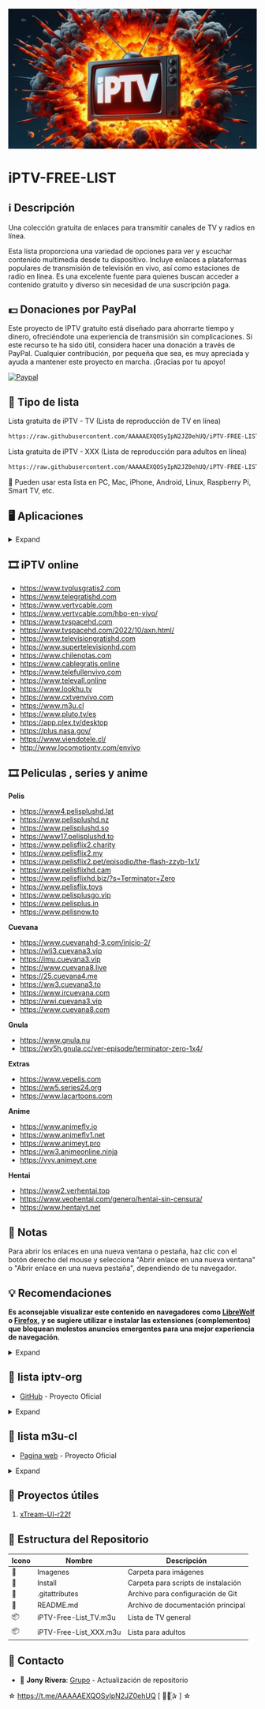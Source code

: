 ﻿![logo](https://github.com/AAAAAEXQOSyIpN2JZ0ehUQ/iPTV-FREE-LIST/blob/master/Imagenes/16e49668-fd3d-4358-b2ce-338b05d11b90.jpg)

# iPTV-FREE-LIST

## :information_source: Descripción
Una colección gratuita de enlaces para transmitir canales de TV y radios en línea.

Esta lista proporciona una variedad de opciones para ver y escuchar contenido 
multimedia desde tu dispositivo. Incluye enlaces a plataformas populares de 
transmisión de televisión en vivo, así como estaciones de radio en línea. Es una 
excelente fuente para quienes buscan acceder a contenido gratuito y diverso sin 
necesidad de una suscripción paga.

## :dollar: Donaciones por PayPal
Este proyecto de IPTV gratuito está diseñado para ahorrarte tiempo y dinero, 
ofreciéndote una experiencia de transmisión sin complicaciones. Si este recurso te 
ha sido útil, considera hacer una donación a través de PayPal. Cualquier contribución, 
por pequeña que sea, es muy apreciada y ayuda a mantener este proyecto en 
marcha. ¡Gracias por tu apoyo!

[![Paypal](https://www.paypalobjects.com/en_US/i/btn/btn_donateCC_LG.gif)](https://www.paypal.com/cgi-bin/webscr?cmd=_s-xclick&hosted_button_id=QQ9A4UFHSP5TC)

## :satellite: Tipo de lista
Lista gratuita de iPTV - TV (Lista de reproducción de TV en línea)
```bash
https://raw.githubusercontent.com/AAAAAEXQOSyIpN2JZ0ehUQ/iPTV-FREE-LIST/master/iPTV-Free-List_TV.m3u
```

Lista gratuita de iPTV - XXX (Lista de reproducción para adultos en línea)
```bash
https://raw.githubusercontent.com/AAAAAEXQOSyIpN2JZ0ehUQ/iPTV-FREE-LIST/master/iPTV-Free-List_XXX.m3u
```
:memo: Pueden usar esta lista en PC, Mac, iPhone, Android, Linux, Raspberry Pi, Smart TV, etc.

## :desktop_computer: Aplicaciones  

<details>
<summary>Expand</summary>
<br>

## 🌐 Web

- [Jackal](http://jackal.surge.sh) - Ver televisión en vivo desde tu navegador con la ayuda de la aplicación Next.
- [IPTV Player](https://dev-iptv.web.app/) - Aplicación Flutter de código abierto que te permite ver transmisiones públicamente accesibles desde tu navegador.
- [WhatsUp TV](https://whatsuptv.app/) - Reproductor de listas de reproducción IPTV (.m3u).
- [IPTV Stream](http://yielding-meeting.surge.sh) - Ver IPTV en línea.
- [TVPeer](http://tvpeer.github.io/) - Ver IPTV Peer to Peer (P2P) en línea desde tu navegador.
- [Worlds TV Mobile](https://worldstvmobile.com/) - Busca el canal que prefieras sintonizar y transmite con un clic.
- [IPTVnator](https://iptvnator.vercel.app/) - Aplicación de IPTV de código abierto y multiplataforma con múltiples características, como soporte para listas de reproducción m3u y m3u8, favoritos, archivo/catchup de TV y más.
- [VidGrid](https://vidgrid.tk.gg) - Visor multicanal centrado en noticias con soporte para listas de reproducción en vivo m3u8, transmisiones de YouTube y Twitch con cambio de audio con un clic.
- [IPTV Smarter Player](http://webtv.iptvsmarters.com) - Reproductor de video que permite a tus clientes o usuarios finales de IPTV transmitir contenido como TV en vivo, VOD, series y catchup de TV suministrados por ti.
- [Purple WebPlayer](http://login.purpletv.app) - Webplayer gratuito para transmitir contenido dentro del navegador.
- [Web TV](http://01234.fun/) - Reproductor IPTV.
- [Pleyr](https://pleyr.net/) - Reproductor de IPTV para navegador web tanto para listas de reproducción m3u8 como mpeg2-ts.
- [TV Tuner](https://tvtuner.vercel.app/) - Ver IPTV en línea con características como mantener el último canal seleccionado, buscar canal, buscar país y soportado para diseños web y móviles.

## 🖥️ Windows

- [VLC for Windows](https://www.videolan.org/vlc/download-windows.html) - Reproductor multimedia portátil gratuito y de código abierto compatible con múltiples plataformas.
- [Kodi](https://kodi.tv/) - Reproductor multimedia gratuito y multiplataforma con soporte de biblioteca.
- [MPC-HC](https://github.com/clsid2/mpc-hc) - Reproductor de video y audio gratuito y de código abierto para Windows.
- [PotPlayer](https://potplayer.daum.net/) - Reproductor multimedia gratuito para Windows.
- [Megacubo](https://megacubo.tv) - Aplicación de transmisión de IPTV de código abierto y multiplataforma con características como favoritos, recomendaciones basadas en EPG, etc. Compatible con listas M3U, Xtream y dispositivos Mag.
- [IPTVnator](https://github.com/4gray/iptvnator) - Aplicación gratuita de IPTV de transmisión multiplataforma con características como favoritos, EPG, archivo de TV, etc.
- [termv](https://github.com/Roshan-R/termv) - Reproductor de IPTV de terminal escrito en bash.
- [Zoom Player](https://www.inmatrix.com/zplayer/) - Reproductor multimedia personalizable para PCs con Windows.
- [Descargar SimpleTV 0.5.0 b12 (32-bit, 64-bit) para Windows](https://www.filehorse.com/es/descargar-simpletv/#review) - SimpleTV es una aplicación optimizada de reproducción de TV por Internet que puede ayudarle a organizar mejor sus listas de reproducción.

## 🍏 macOS

- [VLC for Mac OS X](https://www.videolan.org/vlc/download-macosx.html) - Reproductor multimedia portátil gratuito y de código abierto compatible con múltiples plataformas.
- [IINA](https://iina.io/) - Reproductor multimedia moderno para macOS.
- [Elmedia Video Player](https://apps.apple.com/us/app/elmedia-video-player/id1044549675) - Reproductor multimedia gratuito para Mac OS.
- [Kodi](https://kodi.tv/) - Reproductor multimedia gratuito y multiplataforma con soporte de biblioteca.
- [Megacubo](https://megacubo.tv/?os=MacOS) - Aplicación de transmisión de IPTV de código abierto y multiplataforma con características como favoritos, recomendaciones basadas en EPG, etc. Compatible con listas M3U, Xtream y dispositivos Mag.
- [IPTVnator](https://github.com/4gray/iptvnator) - Aplicación gratuita de IPTV de transmisión multiplataforma con características como favoritos, EPG, archivo de TV, etc.
- [termv](https://github.com/Roshan-R/termv) - Reproductor de IPTV de terminal escrito en bash.
- [IPTV Player Live](https://apps.apple.com/us/app/iptv-player-live-watch-tv-m3u/id1662299469) - Reproductor de IPTV fácil de usar y administrador de listas que admite listas de reproducción M3U remotas y locales, reproducción en Picture-in-Picture y sincronización de contenido basada en iCloud para tus otros dispositivos Apple.
- [Opus IPTV Player](https://apps.apple.com/app/apple-store/id1592313576?pt=123343602&ct=awesome-iptv&mt=8) - Reproductor de IPTV multiplataforma para todos tus dispositivos incluyendo iOS, iPad, MacOS, Apple TV, Android y Android Tv.

## 🐧 Linux

- [VLC for Linux](https://www.videolan.org/vlc/#download) - Reproductor multimedia portátil gratuito y de código abierto compatible con múltiples plataformas.
- [Kodi](https://kodi.tv/) - Reproductor multimedia gratuito y multiplataforma con soporte de biblioteca.
- [Megacubo](https://github.com/EdenwareApps/Megacubo) - Aplicación de transmisión de IPTV de código abierto y multiplataforma con características como favoritos, recomendaciones basadas en EPG, etc. Compatible con listas M3U, Xtream y dispositivos Mag.
- [Hypnotix](https://github.com/linuxmint/hypnotix) - Aplicación gratuita de transmisión de IPTV con soporte para TV en vivo, películas y series.
- [IPTVnator](https://github.com/4gray/iptvnator) - Aplicación gratuita de IPTV de transmisión multiplataforma con características como favoritos, EPG, archivo de TV, etc.
- [FreetuxTV](https://github.com/freetuxtv/freetuxtv) - Reproductor de televisión e radio por internet.
- [termv](https://github.com/Roshan-R/termv) - Reproductor de IPTV de terminal escrito en bash.
- [IPTV Desktop](https://github.com/0x0is1/iptv-desktop) - Mira canales de televisión en tu dispositivo a través de internet desde todo el mundo de forma gratuita.
- [pytermv](https://github.com/Ahmed-Zamouche/pytermv) - Reproductor de IPTV de terminal escrito en Python.
- [yuki-iptv](https://codeberg.org/Ame-chan-angel/yuki-iptv) - Reproductor de IPTV con soporte EPG (fork de Astroncia IPTV).

## 📱 iOS

- [Flex IPTV](https://apps.apple.com/ae/app/flex-iptv/id1182930255) - Permite ver TV en vivo y streams IPTV basados en tecnología.
- [nPlayer](https://apps.apple.com/us/app/nplayer/id1116905928) - Reproductor multimedia con soporte DTS (DTS HD), DTS Headphone:X, Dolby (AC3, E-AC3).
- [FastoTV Lite](https://apps.apple.com/us/app/fastotvlite/id1496936356) - Cliente IPTV de código abierto y sin publicidad, con soporte para medios en vivo, VOD, lista de favoritos y EPG.
- [WhatsUp TV](https://apps.apple.com/us/app/whatsup-tv/id1476950273) - Reproductor para listas de reproducción IPTV (.m3u).
- [Smarters Player Lite](https://apps.apple.com/in/app/smarters-player-lite/id1628995509) - Reproductor de video que permite a tus clientes o usuarios finales de IPTV reproducir contenido como TV en vivo, VOD, series y TV Catchup suministrados por ti.
- [Purple Playlist Player](https://apps.apple.com/us/app/purple-playlist-player/id1547219704) - Reproductor IPTV para que los usuarios vean contenido con su lista de reproducción.
- [IPTV Player Live](https://apps.apple.com/us/app/iptv-player-live-watch-tv-m3u/id1662299469) - Reproductor gratuito de IPTV y gestor de listas M3U que soporta Picture-in-Picture, AirPlay, Chromecast y sincronización iCloud para una experiencia conectada en iPhone, iPad, Apple TV.
- [Opus IPTV Player](https://apps.apple.com/app/apple-store/id1592313576?pt=123343602&ct=awesome-iptv&mt=8) - Reproductor IPTV multiplataforma para todos tus dispositivos incluyendo iOS, iPad, MacOS, Apple TV, Android y Android TV.
- [APTV](https://apps.apple.com/us/app/aptv/id1630403500) - Una aplicación de alta calidad para reproducción en vivo que puede previsualizar en tiempo real. Es un reproductor multifuncional que puede reproducir y visualizar (requiere soporte del origen de transmisión en vivo).

## 🤖 Android

- [Kodi](https://play.google.com/store/apps/details?id=org.xbmc.kodi) - Reproductor multimedia gratuito y multiplataforma con soporte de biblioteca.
- [KgTv Player](https://play.google.com/store/apps/details?id=tk.kgtv) - Reproductor IPTV con soporte para cambio de calidad, búsqueda, exportación y modificación de canales.
- [VLC for Android](https://play.google.com/store/apps/details?id=org.videolan.vlc) - Reproductor multimedia portátil gratuito y de código abierto compatible con múltiples plataformas.
- [MX Player](https://play.google.com/store/apps/details?id=com.mxtech.videoplayer.ad) - Potente reproductor de video con aceleración avanzada de hardware y soporte de subtítulos.
- [FastoTV Lite](https://play.google.com/store/apps/details?id=com.fastotv.lite) - Cliente IPTV de código abierto y sin publicidad, con soporte para medios en vivo, VOD, lista de favoritos y EPG.
- [TiviMate IPTV Player](https://play.google.com/store/apps/details?id=ar.tvplayer.tv) - Reproductor IPTV para cajas de Android.
- [Megacubo](https://megacubo.tv/?os=Android) - Aplicación de transmisión de IPTV de código abierto y multiplataforma con características como favoritos, recomendaciones basadas en EPG, etc. Compatible con listas M3U, Xtream y dispositivos Mag.
- [TVirl](https://play.google.com/store/apps/details?id=by.stari4ek.tvirl) - Servicio de entrada especial para Android TV que integra canales IPTV en la aplicación de TV preinstalada como [Live Channels](https://play.google.com/store/apps/details?id=com.google.android.tv).
- [CosmiTV Player](https://play.google.com/store/apps/details?id=com.cosmiquest.tv) - Reproductor y DVR de IPTV para Android que se asemeja a la caja de TV por cable.
- [kantv](https://github.com/zhouwg/kantv) - Reproductor de código abierto para Android.
- [TV.io Home Streaming](https://play.google.com/store/apps/details?id=com.player.online.tv&gl=GB) - Transmisión de IPTV con soporte para Chromecast y chat en grupos.
- [ProgTV Android](https://play.google.com/store/apps/details?id=com.progdvb.progtva) - Software simple pero conveniente y universal para ver canales de TV y escuchar radio a través de Internet o red local.
- [IPTV Smarters App](https://www.iptvsmarters.com/#downloads) - Reproductor de video que permite a tus clientes o usuarios finales de IPTV reproducir contenido como TV en vivo, VOD, series y TV Catchup suministrados por ti.
- [IPTV Smart Purple Player](https://www.purplesmarttv.com/#downloads) - Reproductor IPTV para que los usuarios vean contenido con su lista de reproducción.
- [Mbogi Music](https://play.google.com/store/apps/details?id=com.mbogimusic) - Una aplicación de audio y video que te da acceso a miles de radio en línea gratuita, IPTV y podcasts de todo el mundo.
- [Opus IPTV Player](https://play.google.com/store/apps/details?id=com.biel.opus.mediaplayer) - Reproductor IPTV multiplataforma para todos tus dispositivos incluyendo iOS, iPad, MacOS, Apple TV, Android y Android TV.
- [IPTV Pro](https://play.google.com/store/apps/details?id=ru.iptvremote.android.iptv.pro) - Reproductor IPTV para Android.
- [M3UAndroid](https://github.com/realOxy/M3UAndroid) - Reproductor de streaming de código abierto para Android para reproducir canales favoritos en modo zapping con mejoras en el reproductor multimedia.

## 📺 Smart TV

- [SS IPTV](https://ss-iptv.com/en) - Aplicación para Smart TV que permite la visualización de IPTV para sus usuarios.

## 🍏 Apple TV

- [iPlayTV](https://apps.apple.com/us/app/iplaytv/id1072226801) - Reproductor IPTV/M3U para Apple TV.
- [IPTV Player Live](https://apps.apple.com/us/app/iptv-player-live-watch-tv-m3u/id1662299469) - Reproductor gratuito de IPTV con soporte para M3U, Xtream Codes y sincronización iCloud para una experiencia conectada en Apple TV, iPhone, iPad y Mac.
- [Opus IPTV Player](https://apps.apple.com/app/apple-store/id1592313576?pt=123343602&ct=awesome-iptv&mt=8) - Reproductor IPTV multiplataforma para todos tus dispositivos incluyendo iOS, iPad, MacOS, Apple TV, Android y Android TV.

## 🎮 Xbox

- [Open IPTV](https://www.microsoft.com/en-us/p/open-iptv/9n9gc8l5mldm) - Un moderno reproductor IPTV para Xbox One.

## 🌐 Google Chrome

- [Native HLS Playback](https://chrome.google.com/webstore/detail/native-hls-playback/emnphkkblegpebimobpbekeedfgemhof) - Permite al navegador reproducir urls de video HLS (m3u8) de manera 'nativa'.
- [EPG Viewer](https://chrome.google.com/webstore/detail/epg-viewer/lnhfllpjnichiepbkgnfhpaakhicbelh) - Permite visualizar archivos XMLTV directamente en el navegador.

## 📺 Roku

- [IOTV](https://channelstore.roku.com/details/7bca35663cdfc649a1d3ca816cf729f7/iotv) - Reproductor IPTV para Roku.

## 🌐 Providers

- [LyngSat Stream](http://www.lyngsat-stream.com/) - Enlaces públicos a 3018 canales de TV lineales y 2963 canales de radio transmitidos por Internet.
- [FreetuxTV WebTV Manager](http://database.freetuxtv.net/site/index) - Base de datos gratuita de WebTV y Web Radio.
- [CXTv](http://www.cxtvlive.com/) - 1308 canales de TV y 287 cámaras de todo el mundo.
- [Televisión de Costa Rica en vivo](http://www.costaricaenvivo.net/) - Canales en vivo de Costa Rica.
- [Televisión Dominicana en vivo](http://www.televisiondominicanaenvivo.com/) - Canales en vivo de la República Dominicana.
- [Televisión de Honduras en vivo](http://www.canalesdehondurasenvivo.com/) - Canales en vivo de Honduras.
- [Televisión de Guatemala en vivo](https://www.guatemalaenvivo.net/) - Canales en vivo de Guatemala.
- [Canales del Salvador](http://www.canalesdelsalvadorenvivo.com/) - Canales en vivo de El Salvador.
- [Canales de Bolivia en vivo](http://www.canalesbolivianosenvivo.com/) - Canales en vivo de Bolivia.
- [Canales Ecuatorianos en vivo](https://www.canalesecuatorianosenvivo.com/) - Canales en vivo de Ecuador.
- [Haiti Broadcasting](https://hbiptv.com/) - Canales en vivo de Haití.
- [AfghanLive TV](http://www.afghanlive.tv/) - Canales en vivo de Afganistán.
- [Connecktik TV](http://connectik.tv/) - Canales de TV en vivo desde Camerún.
- [FreeStreamsLive](http://yg.freestreams-live1.com/) - Canales de TV deportivos de todo el mundo.
- [Squid TV](https://www.squidtv.net/) - Guía de canales de TV en vivo transmitidos desde todo el mundo.
- [Online TV](http://tvtvtv.ru/index_eng.php) - Catálogo de TV en línea de todos los países con descripciones.
- [TDTChannels](https://www.tdtchannels.com/) - Canales en vivo de España e internacional.
- [OnlineStream.live](https://onlinestream.live/) - Canales de TV y radio en vivo de Hungría.
- [IPTV list](https://iptvlist.ml/) - Lista de canales IPTV con opción para reproducirlos directamente en el navegador.
- [Easy Web TV](https://zhangboheng.github.io/Easy-Web-TV-M3u8/) - Forma sencilla de escuchar estaciones de radio y ver películas, series, animes, shows, pornografía e IPTV en el sitio web.
- [TNT en direct](https://www.tntendirect.com/) - Canales TNT en vivo desde Francia.
- [m3u.cl](http://m3u.cl/) - Canales de TV y radio en vivo de Chile, Argentina, Perú, Brasil, Bolivia, Colombia, Venezuela, México y España.
- [EPG.pw](https://epg.pw/test_channel_page.html) - Canales de TV en vivo de todo el mundo.
- [Chinese TV](https://www.tvchinese.net/) - Enlaces a transmisiones en vivo de canales de TV chinos.
- [photocall.tv](https://photocall.tv/) - Televisión y radio en línea.

## 📦 Fuentes de datos de canales

Una lista de fuentes útiles que contienen información sobre canales de televisión.

- [LyngSat](https://www.lyngsat.com/) - Base de datos de canales de TV vía satélite necesaria para capturar señales.
- [LyngSat Logo](https://www.lyngsat-logo.com/) - Colección de logos de canales de TV.
- [TV Address](https://www.tv-address.com/) - Información sobre canales de TV.
- [Tapiosinn/tv-logos](https://github.com/Tapiosinn/tv-logos/) - Colección de logos de canales de TV.
- [RabbitEars.info](https://rabbitears.info/) - Detalles sobre canales locales de TV por aire en EE.UU.
- [Picons](https://github.com/picons/picons) - Colección de logos de canales de TV.
- [KingOfSat](https://en.kingofsat.net/index.php) - Directorio europeo de zapping vía satélite.
- [Bulsatcom](https://www.bulsatcom.bg/televiziya/televizionni-kanali/) - Lista de canales búlgaros e internacionales disponibles vía Bulsatcom.
- [Satindex.de](https://www.satindex.de/) - Lista de canales distribuidos vía satélites Astra y Hotbird.
- [REM](http://www.rem.rs/en/media-service-providers-register) - Información detallada sobre canales de TV serbios.
- [iptv-pro/iptv-pro.github.io](https://github.com/iptv-pro/iptv-pro.github.io) - Logos de canales de TV asiáticos.
- [TVCL](https://www.tvchannellists.com/w/Main_Page) - Listados y alineaciones de canales de TV de todo el mundo.
- [Telepedia](https://telepedia.fandom.com/ru/) - Wiki sobre canales de TV, compañías y programas.
- [Mihsign Vision](https://mihsignvision.fandom.com/wiki/Mihsign_Vision) - Lista de canales de TV y compañías.
- [Cableman](https://www.cableman.ru/channels/table) - Catálogo de canales de TV transmitidos en Rusia.
- [FCCdata.org](https://fccdata.org/) - Datos sobre emisoras en EE.UU., Canadá, México, Reino Unido, Irlanda, Australia y Japón.
- [Mavise](https://mavise.obs.coe.int/) - Base de datos sobre servicios audiovisuales en Europa.
- [Logopedia](https://logos.fandom.com/wiki/Logopedia) - Base de datos colaborativa de logos y branding.
- [Predavatel](https://predavatel.com/) - Información detallada sobre canales búlgaros y macedonios.
- [CEM](https://www.cem.bg/linear_reg.php) - Registro oficial de canales de TV transmitidos en Bulgaria.
- [Sat-address](https://www.sat-address.com/) - Información sobre canales vía satélite, terrestres, cable, IPTV y streaming en todo el mundo.

## 📺 Fuentes de EPG

Fuentes de EPG (Guía Electrónica de Programas) para canales de IPTV.

- [EPG for IPTV](https://epg.best/) - Guía de Programación Electrónica personalizada para IPTV a nivel mundial.
- [IPTVX|one](https://iptvx.one/viewtopic.php?f=12&t=4&sid=5d7f43099b396af229d5961ec746fc14) - Guía para canales de la Comunidad de Estados Independientes (CEI).
- [i.mjh.nz](http://i.mjh.nz/) - Guía para canales de Australia, Nueva Zelanda y Sudáfrica.
- [epg.51zmt.top](http://epg.51zmt.top:8000/) - Guías principalmente para canales de China e internacionales.
- [deepepg](https://www.deepepg.com/) - EPG para China.
- [EPG.pw](https://epg.pw/) - Guía de Programación Electrónica personalizada para IPTV a nivel mundial.
- [bevy.be](https://www.bevy.be/epg-guide/) - EPG gratuito de 2 días ordenado por país.
- [EPGSHARE01](https://epgshare01.online/) - Guías de programación para múltiples países.

## 🛠️ Herramientas

Herramientas útiles para trabajar con IPTV.

- [WebGrab+Plus](http://www.webgrabplus.com/) - Capturador multi-sitio incremental de EPG XMLTV.
- [Streamtest](https://streamtest.in/) - Utilidad gratuita y fácil de usar para probar streams web.
- [m3u4u](https://m3u4u.com/) - Crea, edita, y ordena listas m3u en línea, incluyendo EPG.
- [Streamlink](https://streamlink.github.io/index.html) - Utilidad de línea de comandos para extraer streams de varios servicios.
- [RockMyM3u](https://rockmym3u.com/) - Editor de M3U & Xtream para crear listas de reproducción.
- [m3u.in](https://m3u.in/) - Crea, edita y fusiona listas de reproducción m3u en línea.
- [IPTV Tools](http://www.iptvtools.net/) - Herramientas para IPTV como comprobador de enlaces.

## 💻 Programación

Bibliotecas y frameworks para trabajar con datos de IPTV

- [@iptv/xmltv](https://www.npmjs.com/package/@iptv/xmltv) - Parser y generador rápido de xmltv para Node y navegadores.
- [IPTV Checker](https://www.npmjs.com/package/iptv-checker) - Herramienta para verificar listas de reproducción IPTV en Node.js.
- [IPTV M3U Filter](https://github.com/huxuan/iptv-m3u-filter) - Script para filtrar listas de reproducción IPTV m3u según criterios personalizados.
- [iptv-checker-module](https://www.npmjs.com/package/iptv-checker-module) - Paquete Node.js para verificar la calidad de conexión de canales en listas .m3u de forma programática.
- [@iptv/playlist](https://www.npmjs.com/package/@iptv/playlist) - Parser y generador rápido de M3U para Node y navegadores.
- [weekend-project-space/web-tv](https://github.com/weekend-project-space/web-tv) - Reproductor IPTV con soporte para listas M3U.
- [xTeVe](https://github.com/xteve-project/xTeVe) - Proxy M3U para Plex DVR y Emby Live TV.

## 🤝 Contribución

Siéntete libre de realizar cualquier cambio en esta lista. Siempre y cuando esté relacionado con el tema de IPTV, es muy probable que sea aceptado.

## 📝 Licencia

[![CC0](https://licensebuttons.net/p/zero/1.0/88x31.png)](https://creativecommons.org/publicdomain/zero/1.0/)

</details>

## :film_strip: iPTV online

* https://www.tvplusgratis2.com
* https://www.telegratishd.com
* https://www.vertvcable.com
* https://www.vertvcable.com/hbo-en-vivo/
* https://www.tvspacehd.com
* https://www.tvspacehd.com/2022/10/axn.html/
* https://www.televisiongratishd.com
* https://www.supertelevisionhd.com
* https://www.chilenotas.com
* https://www.cablegratis.online
* https://www.telefullenvivo.com
* https://www.televall.online
* https://www.lookhu.tv 
* https://www.cxtvenvivo.com
* https://www.m3u.cl
* https://www.pluto.tv/es
* https://app.plex.tv/desktop
* https://plus.nasa.gov/
* https://www.viendotele.cl/
* http://www.locomotiontv.com/envivo

## :film_strip: Peliculas , series y anime
**Pelis**
* https://www4.pelisplushd.lat
* https://www.pelisplushd.nz
* https://www.pelisplushd.so
* https://www17.pelisplushd.to
* https://www.pelisflix2.charity
* https://www.pelisflix2.my
* https://www.pelisflix2.pet/episodio/the-flash-zzyb-1x1/
* https://www.pelisflixhd.cam
* https://www.pelisflixhd.biz/?s=Terminator+Zero
* https://www.pelisflix.toys
* https://www.pelisplusgo.vip
* https://www.pelisplus.in
* https://www.pelisnow.to

**Cuevana**
* https://www.cuevanahd-3.com/inicio-2/
* https://wli3.cuevana3.vip
* https://imu.cuevana3.vip
* https://www.cuevana8.live
* https://25.cuevana4.me
* https://ww3.cuevana3.to
* https://www.ircuevana.com
* https://wwi.cuevana3.vip
* https://www.cuevana8.com

**Gnula**
* https://www.gnula.nu
* https://wv5h.gnula.cc/ver-episode/terminator-zero-1x4/

**Extras**
* https://www.vepelis.com
* https://ww5.series24.org
* https://www.lacartoons.com

**Anime**
* https://www.animeflv.io
* https://www.animeflv1.net
* https://www.animeyt.pro
* https://ww3.animeonline.ninja
* https://vvv.animeyt.one

**Hentai**
* https://www2.verhentai.top
* https://www.veohentai.com/genero/hentai-sin-censura/
* https://www.hentaiyt.net

## :bookmark_tabs: Notas
Para abrir los enlaces en una nueva ventana o pestaña, haz clic con el botón derecho del mouse y selecciona "Abrir enlace en una nueva ventana" o "Abrir enlace en una nueva pestaña", dependiendo de tu navegador.

## :bulb: Recomendaciones
**Es aconsejable visualizar este contenido en navegadores como [LibreWolf](https://librewolf.net/) o [Firefox](https://www.mozilla.org/es-cl/firefox/new/), y se sugiere utilizar e instalar las extensiones (complementos) que bloquean molestos anuncios emergentes para una mejor experiencia de navegación.**

<details>
<summary>Expand</summary>
<br>

## :gear: ADD-ONS Principal 

1. [uBlock Origin por Raymond Hill](https://addons.mozilla.org/es/firefox/addon/ublock-origin/)
2. [AdGuard AdBlocker por Adguard Software Ltd](https://addons.mozilla.org/es/firefox/addon/adguard-adblocker/)
3. [ClearURLs por Kevin R.](https://addons.mozilla.org/es/firefox/addon/clearurls/)
4. [Buster: Captcha Solver for Humans by Armin Sebastian](https://addons.mozilla.org/en-US/firefox/addon/buster-captcha-solver/)
5. [FastForward by FastForward Team](https://addons.mozilla.org/en-US/firefox/addon/fastforwardteam/)
6. [WebRTC Control by Bernard](https://addons.mozilla.org/en-US/firefox/addon/webrtc-control/)
7. [Smart HTTPS by ilGur](https://addons.mozilla.org/en-US/firefox/addon/smart-https-revived/)

## :gear: ADD-ONS Temas 

1. [Hacker por That Tall Guy](https://addons.mozilla.org/es/firefox/addon/hacker-mode/)
2. [BasementHackerOS por Yewfy](https://addons.mozilla.org/es/firefox/addon/basementhackeros/)

## :gear: ADD-ONS Opcional

1. [Privacy Badger por EFF Technologists](https://addons.mozilla.org/es/firefox/addon/privacy-badger17/)
2. [TWP - Translate Web Pages por Filipe Ps](https://addons.mozilla.org/es/firefox/addon/traduzir-paginas-web/)
3. [Dark Reader by Dark Reader Ltd](https://addons.mozilla.org/en-US/firefox/addon/darkreader/)

</details>

## :satellite: lista iptv-org
* [GitHub](https://github.com/iptv-org/iptv) - Proyecto Oficial 

<details>
<summary>Expand</summary>
<br>

Listas de reproducción:

```
https://iptv-org.github.io/iptv/index.category.m3u
```

Lista de reproducción principal 
```bash
https://iptv-org.github.io/iptv/index.m3u
```
Agrupados por categoría 
```bash
https://iptv-org.github.io/iptv/index.category.m3u
```
Agrupados por idioma 
```bash
https://iptv-org.github.io/iptv/index.language.m3u
```
Agrupados por país 
```bash
https://iptv-org.github.io/iptv/index.country.m3u
```
Lista IPTV Lenguaje Español
```bash
https://iptv-org.github.io/iptv/languages/spa.m3u
```

</details>

## :satellite: lista m3u-cl 
* [Pagina web](https://m3u.cl) - Proyecto Oficial 

<details>
<summary>Expand</summary>
<br>

Listas de reproducción:

M3U Chile
```bash
https://m3u.cl/lista/CL.m3u
```
Lista IPTV MÃºsica
```bash
https://m3u.cl/lista/musica.m3u
```
Lista IPTV Religiosos
```bash
https://m3u.cl/lista/religiosos.m3u
```
Lista IPTV Adultos
```bash
https://m3u.cl/lista/XXX.m3u
```
Lista IPTV TOP
```bash
https://m3u.cl/lista/top.m3u
```
Lista IPTV Total
```bash
https://m3u.cl/lista/total.m3u
```

</details>

## :file_folder: Proyectos útiles 
1. [xTream-UI-r22f](https://github.com/AAAAAEXQOSyIpN2JZ0ehUQ/iPTV-FREE-LIST/tree/master/Install/xTream-UI-r22f)

## :open_file_folder: Estructura del Repositorio

| Icono            | Nombre         | Descripción                                 |
|------------------|------------------------|-------------------------------------|
| :file_folder:    | Imagenes               | Carpeta para imágenes               |
| :file_folder:    | Install                | Carpeta para scripts de instalación |
| :page_facing_up: | .gitattributes         | Archivo para configuración de Git   |
| :book:           | README.md              | Archivo de documentación principal  |
| :package:        | iPTV-Free-List_TV.m3u  | Lista de TV general                 |
| :package:        | iPTV-Free-List_XXX.m3u | Lista para adultos                  |

## :email: Contacto 
* :busts_in_silhouette: **Jony Rivera**: [Grupo](https://t.me/Jony_Rivera) - Actualización de repositorio

☆ https://t.me/AAAAAEXQOSyIpN2JZ0ehUQ [  ⃘⃤꙰✰ ] ☆
